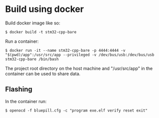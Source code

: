 # Build using docker

Build docker image like so:

    $ docker build -t stm32-cpp-bare 


Run a container:

    $ docker run -it --name stm32-cpp-bare -p 4444:4444 -v "$(pwd)/app":/usr/src/app --privileged -v /dev/bus/usb:/dev/bus/usb stm32-cpp-bare /bin/bash

The project root directory on the host machine and "/usr/src/app" in the container can be used to share data.

## Flashing

In the container run:

    $ openocd -f bluepill.cfg -c "program exe.elf verify reset exit"


